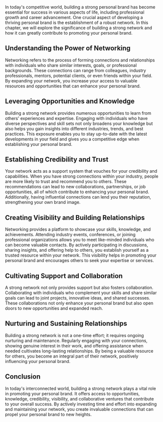 
In today's competitive world, building a strong personal brand has become essential for success in various aspects of life, including professional growth and career advancement. One crucial aspect of developing a thriving personal brand is the establishment of a robust network. In this chapter, we will explore the significance of building a strong network and how it can greatly contribute to promoting your personal brand.

Understanding the Power of Networking
-------------------------------------

Networking refers to the process of forming connections and relationships with individuals who share similar interests, goals, or professional backgrounds. These connections can range from colleagues, industry professionals, mentors, potential clients, or even friends within your field. By expanding your network, you increase your access to valuable resources and opportunities that can enhance your personal brand.

Leveraging Opportunities and Knowledge
--------------------------------------

Building a strong network provides numerous opportunities to learn from others' experiences and expertise. Engaging with individuals who have diverse perspectives and skill sets not only broadens your knowledge but also helps you gain insights into different industries, trends, and best practices. This exposure enables you to stay up-to-date with the latest developments in your field and gives you a competitive edge when establishing your personal brand.

Establishing Credibility and Trust
----------------------------------

Your network acts as a support system that vouches for your credibility and capabilities. When you have strong connections within your industry, people are more likely to trust and recommend you to others. These recommendations can lead to new collaborations, partnerships, or job opportunities, all of which contribute to enhancing your personal brand. Additionally, having influential connections can lend you their reputation, strengthening your own brand image.

Creating Visibility and Building Relationships
----------------------------------------------

Networking provides a platform to showcase your skills, knowledge, and achievements. Attending industry events, conferences, or joining professional organizations allows you to meet like-minded individuals who can become valuable contacts. By actively participating in discussions, sharing insights, and offering help to others, you establish yourself as a trusted resource within your network. This visibility helps in promoting your personal brand and encourages others to seek your expertise or services.

Cultivating Support and Collaboration
-------------------------------------

A strong network not only provides support but also fosters collaboration. Collaborating with individuals who complement your skills and share similar goals can lead to joint projects, innovative ideas, and shared successes. These collaborations not only enhance your personal brand but also open doors to new opportunities and expanded reach.

Nurturing and Sustaining Relationships
--------------------------------------

Building a strong network is not a one-time effort; it requires ongoing nurturing and maintenance. Regularly engaging with your connections, showing genuine interest in their work, and offering assistance when needed cultivates long-lasting relationships. By being a valuable resource for others, you become an integral part of their network, positively influencing your personal brand.

Conclusion
----------

In today's interconnected world, building a strong network plays a vital role in promoting your personal brand. It offers access to opportunities, knowledge, credibility, visibility, and collaborative ventures that contribute to your overall success. By actively investing time and effort into expanding and maintaining your network, you create invaluable connections that can propel your personal brand to new heights.
